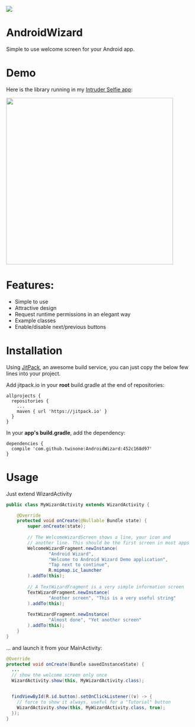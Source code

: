 [![](https://jitpack.io/v/twinone/AndroidWizard.svg)](https://jitpack.io/#twinone/AndroidWizard)


# AndroidWizard
Simple to use welcome screen for your Android app.

# Demo
Here is the library running in my [Intruder Selfie app](https://play.google.com/store/apps/details?id=org.twinone.intruderselfie&hl=en):

<img src="https://user-images.githubusercontent.com/4309591/28085460-1a41183e-667c-11e7-9dcc-3e8cb1fc5731.gif" height="450">



# Features:
* Simple to use
* Attractive design
* Request runtime permissions in an elegant way
* Example classes
* Enable/disable next/previous buttons


# Installation

Using [JitPack](https://jitpack.io/#twinone/AndroidWizard), an awesome build service,
you can just copy the below few lines into your project.

Add jitpack.io in your **root** build.gradle at the end of repositories:
```
allprojects {
  repositories {
    ...
    maven { url 'https://jitpack.io' }
  }
}
```

In your **app's build.gradle**, add the dependency:
```
dependencies {
  compile 'com.github.twinone:AndroidWizard:452c168d97'
}
```

# Usage

Just extend WizardActivity

```java
public class MyWizardActivity extends WizardActivity {

    @Override
    protected void onCreate(@Nullable Bundle state) {
        super.onCreate(state);
        
        // The WelcomeWizardScreen shows a line, your icon and
        // another line. This should be the first screen in most apps
        WelcomeWizardFragment.newInstance(
                "Android Wizard",
                "Welcome to Android Wizard Demo application",
                "Tap next to continue",
                R.mipmap.ic_launcher
        ).addTo(this);
        
        // A TextWizardFragment is a very simple information screen
        TextWizardFragment.newInstance(
                "Another screen", "This is a very useful string"
        ).addTo(this);
        
        TextWizardFragment.newInstance(
                "Almost done", "Yet another screen"
        ).addTo(this);
    }
}
```

... and launch it from your MainActivity:

```java
@Override
protected void onCreate(Bundle savedInstanceState) {
  ...
  // show the welcome screen only once
  WizardActivity.show(this, MyWizardActivity.class);


  findViewById(R.id.button).setOnClickListener((v) -> {
    // force to show it always, useful for a "Tutorial" button
    WizardActivity.show(this, MyWizardActivity.class, true);
  });
}
```




